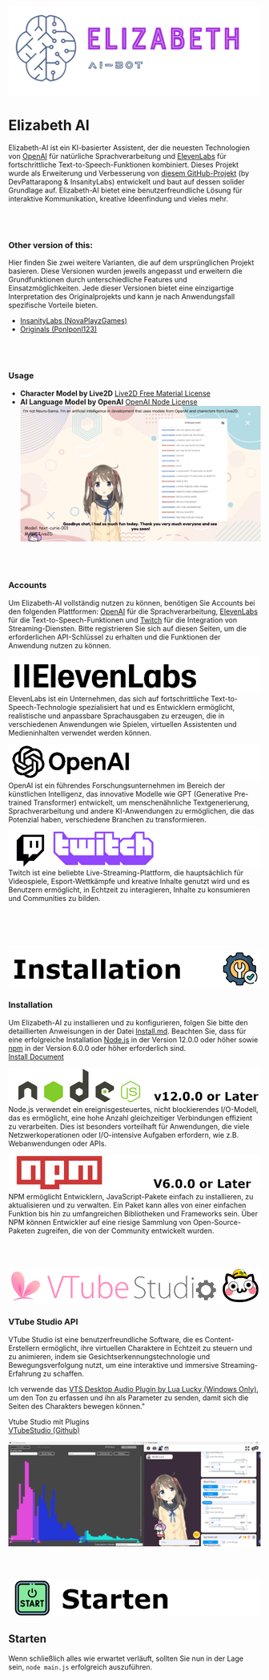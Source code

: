 ![Example Image](img/Elizabeth-Ai-Bot_Logo.png)
# Elizabeth AI
Elizabeth-AI ist ein KI-basierter Assistent, der die neuesten Technologien von [OpenAI](https://openai.com) für natürliche Sprachverarbeitung und [ElevenLabs](https://elevenlabs.io) für fortschrittliche Text-to-Speech-Funktionen kombiniert. Dieses Projekt wurde als Erweiterung und Verbesserung von [diesem GitHub-Projekt](https://github.com/InsanityLabs/AIVTuber/) (by DevPattarapong & InsanityLabs) entwickelt und baut auf dessen solider Grundlage auf. Elizabeth-AI bietet eine benutzerfreundliche Lösung für interaktive Kommunikation, kreative Ideenfindung und vieles mehr.
<br><br><br><br>

### Other version of this:
Hier finden Sie zwei weitere Varianten, die auf dem ursprünglichen Projekt basieren. Diese Versionen wurden jeweils angepasst und erweitern die Grundfunktionen durch unterschiedliche Features und Einsatzmöglichkeiten. Jede dieser Versionen bietet eine einzigartige Interpretation des Originalprojekts und kann je nach Anwendungsfall spezifische Vorteile bieten.
 - [InsanityLabs (NovaPlayzGames)](https://github.com/ponlponl123/-Prototype-AIVTuber/tree/NovaPlayzGames)
 - [Originals (Ponlponl123)](https://github.com/ponlponl123/-Prototype-AIVTuber/tree/originals)
<br><br><br><br>

### Usage
* **Character Model by Live2D**
[Live2D Free Material License](https://www.live2d.jp/en/terms/live2d-free-material-license-agreement/)
* **AI Language Model by OpenAI**
[OpenAI Node License](https://github.com/openai/openai-node/blob/master/LICENSE)
![AI VTuber Screenshot_01 ](img/Screenshot_001_Intro.png)
<br><br><br><br>

### Accounts
Um Elizabeth-AI vollständig nutzen zu können, benötigen Sie Accounts bei den folgenden Plattformen: [OpenAI](https://openai.com/) für die Sprachverarbeitung, [ElevenLabs](https://elevenlabs.io/) für die Text-to-Speech-Funktionen und [Twitch](https://www.twitch.tv/) für die Integration von Streaming-Diensten. Bitte registrieren Sie sich auf diesen Seiten, um die erforderlichen API-Schlüssel zu erhalten und die Funktionen der Anwendung nutzen zu können.

![Elevenlabs Logo](img/Elevenlabs.png)
ElevenLabs ist ein Unternehmen, das sich auf fortschrittliche Text-to-Speech-Technologie spezialisiert hat und es Entwicklern ermöglicht, realistische und anpassbare Sprachausgaben zu erzeugen, die in verschiedenen Anwendungen wie Spielen, virtuellen Assistenten und Medieninhalten verwendet werden können.

![OpenAI Logo](img/OpenAI.png)
OpenAI ist ein führendes Forschungsunternehmen im Bereich der künstlichen Intelligenz, das innovative Modelle wie GPT (Generative Pre-trained Transformer) entwickelt, um menschenähnliche Textgenerierung, Sprachverarbeitung und andere KI-Anwendungen zu ermöglichen, die das Potenzial haben, verschiedene Branchen zu transformieren.

![Twitch Logo](img/Twitch.png)
Twitch ist eine beliebte Live-Streaming-Plattform, die hauptsächlich für Videospiele, Esport-Wettkämpfe und kreative Inhalte genutzt wird und es Benutzern ermöglicht, in Echtzeit zu interagieren, Inhalte zu konsumieren und Communities zu bilden.

<br><br><br><br>

![Installtion Logo](img/Installation.png)
### Installation
Um Elizabeth-AI zu installieren und zu konfigurieren, folgen Sie bitte den detaillierten Anweisungen in der Datei [Install.md](./Install.md). Beachten Sie, dass für eine erfolgreiche Installation [Node.js](https://nodejs.org/) in der Version 12.0.0 oder höher sowie [npm](https://www.npmjs.com/) in der Version 6.0.0 oder höher erforderlich sind. <br>
[Install Document](https://github.com/InsanityLabs/AIVTuber/blob/main/INSTALL.md)

![NodeJs V12 or Later](img/NodeJs.png)
Node.js verwendet ein ereignisgesteuertes, nicht blockierendes I/O-Modell, das es ermöglicht, eine hohe Anzahl gleichzeitiger Verbindungen effizient zu verarbeiten. Dies ist besonders vorteilhaft für Anwendungen, die viele Netzwerkoperationen oder I/O-intensive Aufgaben erfordern, wie z.B. Webanwendungen oder APIs.

![npm V6 or Later](img/npm.png)
NPM ermöglicht Entwicklern, JavaScript-Pakete einfach zu installieren, zu aktualisieren und zu verwalten. Ein Paket kann alles von einer einfachen Funktion bis hin zu umfangreichen Bibliotheken und Frameworks sein. Über NPM können Entwickler auf eine riesige Sammlung von Open-Source-Paketen zugreifen, die von der Community entwickelt wurden.
<br><br><br><br>

![VTubeStudio Logo](img/VTubeStudio.png)
### VTube Studio API
VTube Studio ist eine benutzerfreundliche Software, die es Content-Erstellern ermöglicht, ihre virtuellen Charaktere in Echtzeit zu steuern und zu animieren, indem sie Gesichtserkennungstechnologie und Bewegungsverfolgung nutzt, um eine interaktive und immersive Streaming-Erfahrung zu schaffen.<br>

Ich verwende das [VTS Desktop Audio Plugin by Lua Lucky (Windows Only)](https://lualucky.itch.io/vts-desktop-audio-plugin), um den Ton zu erfassen und ihn als Parameter zu senden, damit sich die Seiten des Charakters bewegen können." <br>

Vtube Studio mit Plugins<br>
[VTubeStudio (Github)](https://github.com/DenchiSoft/VTubeStudio)

![AI VTuber Screenshot_02](img/Screenshot_002_Dashboard.png)
<br><br><br><br>

![Starten Icon](img/Starten_Docu.png)
## Starten
Wenn schließlich alles wie erwartet verläuft, sollten Sie nun in der Lage sein, `node main.js` erfolgreich auszuführen.
